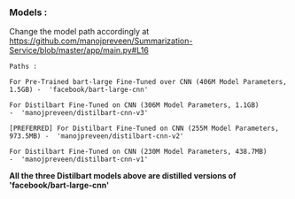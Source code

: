### Models :

Change the model path accordingly at https://github.com/manojpreveen/Summarization-Service/blob/master/app/main.py#L16

```
Paths :

For Pre-Trained bart-large Fine-Tuned over CNN (406M Model Parameters, 1.5GB) -  'facebook/bart-large-cnn'

For Distilbart Fine-Tuned on CNN (306M Model Parameters, 1.1GB)               -  'manojpreveen/distilbart-cnn-v3'

[PREFERRED] For Distilbart Fine-Tuned on CNN (255M Model Parameters, 973.5MB) -  'manojpreveen/distilbart-cnn-v2'

For Distilbart Fine-Tuned on CNN (230M Model Parameters, 438.7MB)             -  'manojpreveen/distilbart-cnn-v1'

```
**All the three Distilbart models above are distilled versions of 'facebook/bart-large-cnn'**


